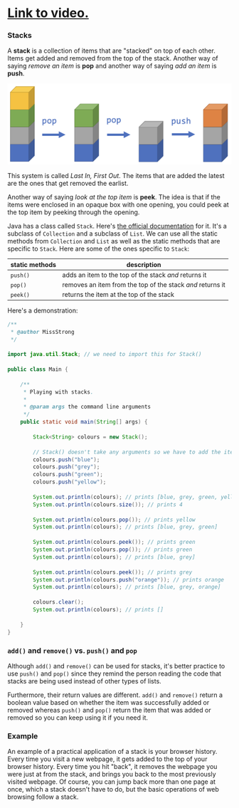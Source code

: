 # [Link to video.](https://www.youtube.com/watch?v=NKaF0RuPdyw)

### Stacks

A **stack** is a collection of items that are "stacked" on top of each other. Items get added and removed from the top of the stack. Another way of saying *remove an item* is **pop** and another way of saying *add an item* is **push**.

![](../Images/Stack.png)

This system is called *Last In, First Out*. The items that are added the latest are the ones that get removed the earlist.

Another way of saying *look at the top item* is **peek**. The idea is that if the items were enclosed in an opaque box with one opening, you could peek at the top item by peeking through the opening.

Java has a class called `Stack`. Here's [the official documentation](https://docs.oracle.com/javase/7/docs/api/java/util/Stack.html) for it. It's a subclass of `Collection` and a subclass of `List`. We can use all the static methods from `Collection` and `List` as well as the static methods that are specific to `Stack`. Here are some of the ones specific to `Stack`:

| static methods | description |
| -- | -- |
| `push()` | adds an item to the top of the stack *and* returns it |
| `pop()` | removes an item from the top of the stack *and* returns it |
| `peek()` | returns the item at the top of the stack |

Here's a demonstration:

```java
/**
 * @author MissStrong
 */

import java.util.Stack; // we need to import this for Stack()

public class Main {

    /**
     * Playing with stacks.
     *
     * @param args the command line arguments
     */
    public static void main(String[] args) {
		
        Stack<String> colours = new Stack(); 
    
        // Stack() doesn't take any arguments so we have to add the items one at a time
        colours.push("blue");
        colours.push("grey");
        colours.push("green");
        colours.push("yellow");
    
        System.out.println(colours); // prints [blue, grey, green, yellow]
        System.out.println(colours.size()); // prints 4
    
        System.out.println(colours.pop()); // prints yellow
        System.out.println(colours); // prints [blue, grey, green]
    
        System.out.println(colours.peek()); // prints green
        System.out.println(colours.pop()); // prints green
        System.out.println(colours); // prints [blue, grey]
    
        System.out.println(colours.peek()); // prints grey
        System.out.println(colours.push("orange")); // prints orange
        System.out.println(colours); // prints [blue, grey, orange]
    
        colours.clear();
        System.out.println(colours); // prints []

    }    
}
```

### `add()` and `remove()` vs. `push()` and `pop`

Although `add()` and `remove()` can be used for stacks, it's better practice to use `push()` and `pop()` since they remind the person reading the code that stacks are being used instead of other types of lists.

Furthermore, their return values are different. `add()` and `remove()` return a boolean value based on whether the item was successfully added or removed whereas `push()` and `pop()` return the item that was added or removed so you can keep using it if you need it.

### Example

An example of a practical application of a stack is your browser history. Every time you visit a new webpage, it gets added to the top of your browser history. Every time you hit "back", it removes the webpage you were just at from the stack, and brings you back to the most previously visited webpage. Of course, you can jump back more than one page at once, which a stack doesn't have to do, but the basic operations of web browsing follow a stack.
